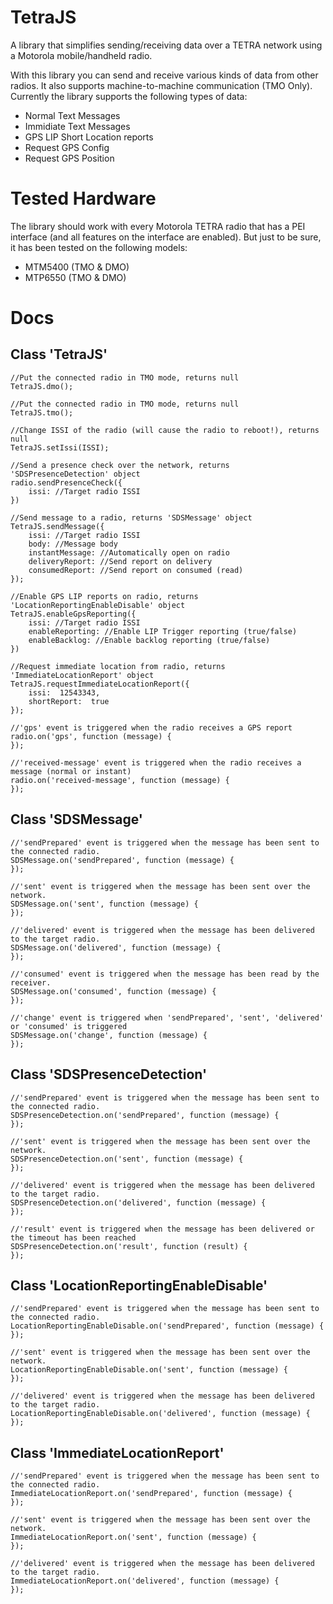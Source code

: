 
  

# TetraJS

A library that simplifies sending/receiving data over a TETRA network using a Motorola mobile/handheld radio.

With this library you can send and receive various kinds of data from other radios. It also supports machine-to-machine communication (TMO Only). Currently the library supports the following types of data:

  

- Normal Text Messages
- Immidiate Text Messages 
- GPS LIP Short Location reports
- Request GPS Config
- Request GPS Position


  

# Tested Hardware

The library should work with every Motorola TETRA radio that has a PEI interface (and all features on the interface are enabled). But just to be sure, it has been tested on the following models:

- MTM5400 (TMO & DMO)
- MTP6550 (TMO & DMO)

  

# Docs

## Class 'TetraJS'

    //Put the connected radio in TMO mode, returns null
    TetraJS.dmo(); 

	//Put the connected radio in TMO mode, returns null
    TetraJS.tmo(); 

	//Change ISSI of the radio (will cause the radio to reboot!), returns null
    TetraJS.setIssi(ISSI);

	//Send a presence check over the network, returns 'SDSPresenceDetection' object
    radio.sendPresenceCheck({
		issi: //Target radio ISSI
	})

	//Send message to a radio, returns 'SDSMessage' object
	TetraJS.sendMessage({
		issi: //Target radio ISSI
		body: //Message body
		instantMessage: //Automatically open on radio
		deliveryReport: //Send report on delivery
		consumedReport: //Send report on consumed (read)
	});

	//Enable GPS LIP reports on radio, returns 'LocationReportingEnableDisable' object
	TetraJS.enableGpsReporting({
		issi: //Target radio ISSI
		enableReporting: //Enable LIP Trigger reporting (true/false)
		enableBacklog: //Enable backlog reporting (true/false)
	})
	
	//Request immediate location from radio, returns 'ImmediateLocationReport' object
	TetraJS.requestImmediateLocationReport({
		issi:  12543343,
		shortReport:  true
	});

	//'gps' event is triggered when the radio receives a GPS report
	radio.on('gps', function (message) {
	});

    //'received-message' event is triggered when the radio receives a message (normal or instant)
	radio.on('received-message', function (message) {
	});
		
## Class 'SDSMessage'
	//'sendPrepared' event is triggered when the message has been sent to the connected radio. 
	SDSMessage.on('sendPrepared', function (message) {
	});
	
	//'sent' event is triggered when the message has been sent over the network. 
	SDSMessage.on('sent', function (message) {
	});

	//'delivered' event is triggered when the message has been delivered to the target radio. 
	SDSMessage.on('delivered', function (message) {
	});
		
	//'consumed' event is triggered when the message has been read by the receiver. 
	SDSMessage.on('consumed', function (message) {
	});
	
	//'change' event is triggered when 'sendPrepared', 'sent', 'delivered' or 'consumed' is triggered
	SDSMessage.on('change', function (message) {
	});

## Class 'SDSPresenceDetection'
	//'sendPrepared' event is triggered when the message has been sent to the connected radio. 
	SDSPresenceDetection.on('sendPrepared', function (message) {
	});
	
	//'sent' event is triggered when the message has been sent over the network. 
	SDSPresenceDetection.on('sent', function (message) {
	});
	
	//'delivered' event is triggered when the message has been delivered to the target radio.
	SDSPresenceDetection.on('delivered', function (message) {
	});
	
	//'result' event is triggered when the message has been delivered or the timeout has been reached
	SDSPresenceDetection.on('result', function (result) {
	});
	
## Class 'LocationReportingEnableDisable'
	//'sendPrepared' event is triggered when the message has been sent to the connected radio. 
	LocationReportingEnableDisable.on('sendPrepared', function (message) {
	});
	
	//'sent' event is triggered when the message has been sent over the network. 
	LocationReportingEnableDisable.on('sent', function (message) {
	});
	
	//'delivered' event is triggered when the message has been delivered to the target radio.
	LocationReportingEnableDisable.on('delivered', function (message) {
	});

## Class 'ImmediateLocationReport'
	//'sendPrepared' event is triggered when the message has been sent to the connected radio. 
	ImmediateLocationReport.on('sendPrepared', function (message) {
	});
	
	//'sent' event is triggered when the message has been sent over the network. 
	ImmediateLocationReport.on('sent', function (message) {
	});
	
	//'delivered' event is triggered when the message has been delivered to the target radio.
	ImmediateLocationReport.on('delivered', function (message) {
	});